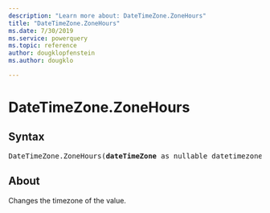 ```yaml
---
description: "Learn more about: DateTimeZone.ZoneHours"
title: "DateTimeZone.ZoneHours"
ms.date: 7/30/2019
ms.service: powerquery
ms.topic: reference
author: dougklopfenstein
ms.author: dougklo

---
```

# DateTimeZone.ZoneHours

## Syntax

<pre>
DateTimeZone.ZoneHours(<b>dateTimeZone</b> as nullable datetimezone) as nullable number  
</pre>
  
## About  
Changes the timezone of the value.
